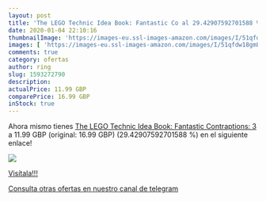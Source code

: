 ```yaml
---
layout: post
title: 'The LEGO Technic Idea Book: Fantastic Co al 29.42907592701588 % de descuento'
date: 2020-01-04 22:10:16
thumbnailImage: 'https://images-eu.ssl-images-amazon.com/images/I/51qfdw18gmL._SL200_.jpg'
images: [ 'https://images-eu.ssl-images-amazon.com/images/I/51qfdw18gmL._SL200_.jpg' ]
comments: true
category: ofertas
author: ring
slug: 1593272790
description:
actualPrice: 11.99 GBP
comparePrice: 16.99 GBP
inStock: true
---
```


Ahora mismo tienes [The LEGO Technic Idea Book: Fantastic Contraptions: 3](https://www.amazon.com/dp/1593272790/?tag=redken08-20) a 11.99 GBP (original: 16.99 GBP) (29.42907592701588 %) en el siguiente enlace!

[![](https://images-eu.ssl-images-amazon.com/images/I/51qfdw18gmL._SL200_.jpg)](https://www.amazon.com/dp/1593272790/?tag=redken08-20)

[Visítala!!!](https://www.amazon.com/dp/1593272790/?tag=redken08-20)

[Consulta otras ofertas en nuestro canal de telegram](https://t.me/s/ofertas25)

